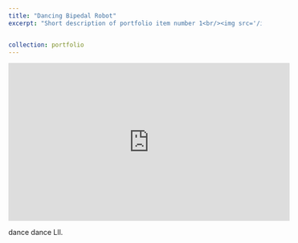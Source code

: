 ```yaml
---
title: "Dancing Bipedal Robot"
excerpt: "Short description of portfolio item number 1<br/><img src='/images/500x300.png'>"


collection: portfolio
---
```


<iframe width="560" height="315" src="https://www.youtube.com/embed/_QVmkpSjZs0" title="YouTube video player" frameborder="0" allow="accelerometer; autoplay; clipboard-write; encrypted-media; gyroscope; picture-in-picture" allowfullscreen></iframe>

dance dance Lll. 
